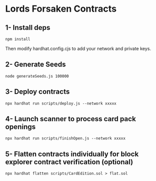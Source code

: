 # Lords Forsaken Contracts

## 1- Install deps
```shell
npm install
```
Then modify hardhat.config.cjs to add your network and private keys.

## 2- Generate Seeds
```shell
node generateSeeds.js 100000
```

## 3- Deploy contracts
```shell
npx hardhat run scripts/deploy.js --network xxxxx
```

## 4- Launch scanner to process card pack openings
```shell
npx hardhat run scripts/finishOpen.js --network xxxxx
```

## 5- Flatten contracts individually for block explorer contract verification (optional)
```shell
npx hardhat flatten scripts/CardEdition.sol > flat.sol
```
